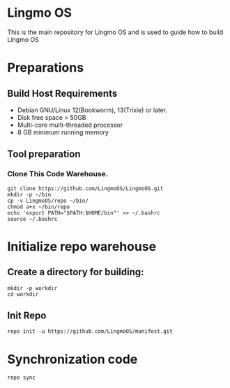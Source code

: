 # Lingmo OS

This is the main repository for Lingmo OS and is used to guide how to build Lingmo OS

# Preparations
## Build Host Requirements

 - Debian GNU/Linux 12(Bookworm), 13(Trixie) or later.
 - Disk free space > 50GB
 - Multi-core multi-threaded processor
 - 8 GB minimum running memory

## Tool preparation

### Clone This Code Warehouse.
   ```
   git clone https://github.com/LingmoOS/LingmoOS.git
   mkdir -p ~/bin
   cp -v LingmoOS/repo ~/bin/
   chmod a+x ~/bin/repo
   echo 'export PATH="$PATH:$HOME/bin"' >> ~/.bashrc
   source ~/.bashrc
```

# Initialize repo warehouse

## Create a directory for building:
```
mkdir -p workdir
cd workdir
```
## Init Repo

```
repo init -u https://github.com/LingmoOS/manifest.git
```

# Synchronization code
```
repo sync
```
